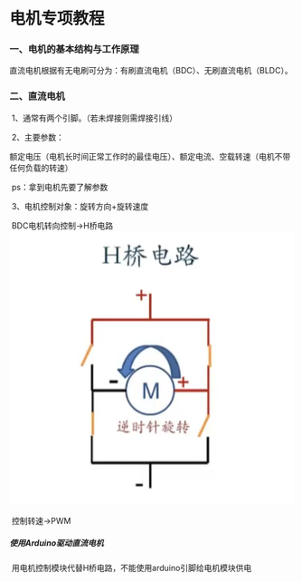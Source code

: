 # 电机专项教程

### 一、电机的基本结构与工作原理

  直流电机根据有无电刷可分为：有刷直流电机（BDC）、无刷直流电机（BLDC）。

### 二、直流电机

​	1、通常有两个引脚。（若未焊接则需焊接引线）

​	2、主要参数：

​	额定电压（电机长时间正常工作时的最佳电压）、额定电流、空载转速（电机不带任何负载的转速）

​	ps：拿到电机先要了解参数

​	3、电机控制对象：旋转方向+旋转速度

​	BDC电机转向控制→H桥电路  ![H桥电路](https://github.com/Daiwenjun/star/blob/main/photo/d57032f83a2700fe6afb0b57293fe99e.jpg)

​	控制转速→PWM

##### 	使用Arduino驱动直流电机

​	用电机控制模块代替H桥电路，不能使用arduino引脚给电机模块供电



